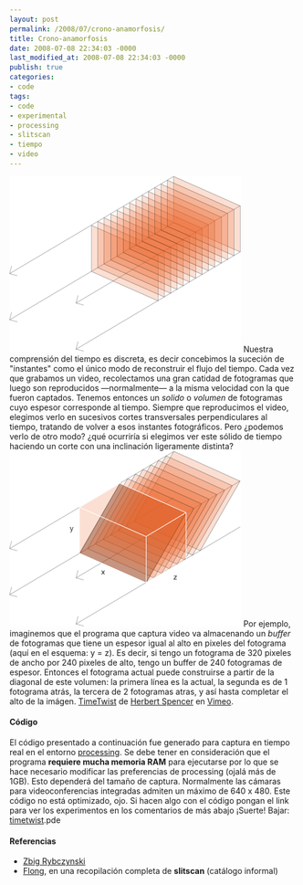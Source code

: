 ```yaml
---
layout: post
permalink: /2008/07/crono-anamorfosis/
title: Crono-anamorfosis
date: 2008-07-08 22:34:03 -0000
last_modified_at: 2008-07-08 22:34:03 -0000
publish: true
categories:
- code
tags:
- code
- experimental
- processing
- slitscan
- tiempo
- video
---
```

![secuencia](/assets/uploads/2008/07/timescan-normal1.png) Nuestra comprensión del tiempo es discreta, es decir concebimos la suceción de "instantes" como el único modo de reconstruir el flujo del tiempo. Cada vez que grabamos un video, recolectamos una gran catidad de fotogramas que luego son reproducidos —normalmente— a la misma velocidad con la que fueron captados. Tenemos entonces un _solido_ o _volumen_ de fotogramas cuyo espesor corresponde al tiempo. Siempre que reproducimos el video, elegimos verlo en sucesivos cortes transversales perpendiculares al tiempo, tratando de volver a esos instantes fotográficos. Pero ¿podemos verlo de otro modo? ¿qué ocurriría si elegimos ver este sólido de tiempo haciendo un corte con una inclinación ligeramente distinta? ![secuencia inclinada con anamorfosis temporal](/assets/uploads/2008/07/timescan-inclinado1.png) Por ejemplo, imaginemos que el programa que captura video va almacenando un _buffer_ de fotogramas que tiene un espesor igual al alto en pixeles del fotograma (aquí en el esquema: y = z). Es decir, si tengo un fotograma de 320 pixeles de ancho por 240 pixeles de alto, tengo un buffer de 240 fotogramas de espesor. Entonces el fotograma actual puede construirse a partir de la diagonal de este volumen: la primera línea es la actual, la segunda es de 1 fotograma atrás, la tercera de 2 fotogramas atras, y así hasta completar el alto de la imágen.  [TimeTwist](http://www.vimeo.com/1304091?pg=embed&sec=1304091) de [Herbert Spencer](http://www.vimeo.com/hspencer?pg=embed&sec=1304091) en [Vimeo](http://vimeo.com?pg=embed&sec=1304091).

#### Código

El código presentado a continuación fue generado para captura en tiempo real en el entorno [processing](http://www.processing.org/ "Baja processing si no lo tienes"). Se debe tener en consideración que el programa **requiere mucha memoria RAM** para ejecutarse por lo que se hace necesario modificar las preferencias de processing (ojalá más de 1GB). Esto dependerá del tamaño de captura. Normalmente las cámaras para videoconferencias integradas admiten un máximo de 640 x 480. Este código no está optimizado, ojo. Si hacen algo con el código pongan el link para ver los experimentos en los comentarios de más abajo ¡Suerte! Bajar: [timetwist](http://www.herbertspencer.net/wp/wp-content/uploads/2008/07/timetwist.pde).pde

#### Referencias

* [Zbig Rybczynski](http://www.zbigvision.com/The4Dim.html "Sitio de Zbig")
* [Flong](http://www.flong.com/texts/lists/slit_scan/ "catálogo informal de Golan Levin"), en una recopilación completa de **slitscan** (catálogo informal)
